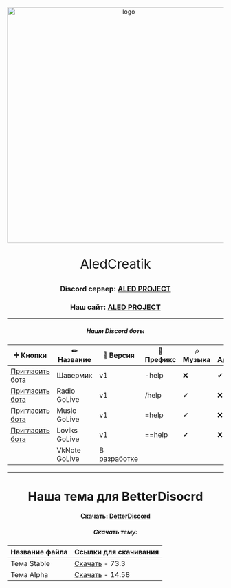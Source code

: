 <div id="logo" align="center">
<img src="https://i.imgur.com/0RGA4mn.png" alt="logo" style="width:550px;height:auto"> 
<p align="center" style="font-size:30px">AledCreatik</p>

### Discord сервер: [ALED PROJECT](https://discord.gg/5BM4XD3qxM)
### Наш сайт: [ALED PROJECT](https://aledproject.github.io)
---

##### Наши Discord боты 
➕ Кнопки           | ✏ Название   | 📀 Версия   | 🌠 Префикс | 🎶 Музыка | 🔧 Админ | 💘 NSFW | 👑 Топ | 🧪 Бета
------------------- | ------------- | ------------ | ---------- | --------- | --------- | ------- | ------- | --------
[Пригласить бота]() | Шавермик      | v1           | -help      | ❌        | ✔        | ✔       | ✔      | ❌
[Пригласить бота]() | Radio GoLive  | v1           | /help      | ✔         | ❌       | ❌      | ✔      | ✔
[Пригласить бота]() | Music GoLive  | v1           | =help      | ✔         | ❌       | ❌      | ❌     | ❌
[Пригласить бота]() | Loviks GoLive | v1           | ==help     | ✔         | ❌       | ❌      | ❌     | ❌
                    | VkNote GoLive | В разработке |            |           |           |         |         | 
---
# Наша тема для BetterDisocrd  
#### Скачать: [DetterDiscord](https://BetterDiscord.app)
##### Скачать тему: 
Название файла | Ссылки для скачивания
------------ | -------------
Тема Stable | [Скачать](https://github.com/ALEDPROJECT/ALED-THEME/releases/download/R-Stable/aledproject-relese.theme.css) - 73.3
Тема Alpha  | [Скачать](https://github.com/ALEDPROJECT/ALED-THEME/releases/download/A-14.58/aledproject-alpha.theme.css) - 14.58
